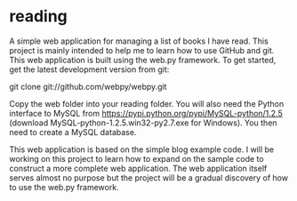 reading
=======

A simple web application for managing a list of books I have read.
This project is mainly intended to help me to learn how to use GitHub and git. 
This web application is built using the web.py framework. To get started, get the latest development version from git:

git clone git://github.com/webpy/webpy.git

Copy the web folder into your reading folder. You will also need the Python interface to MySQL from https://pypi.python.org/pypi/MySQL-python/1.2.5 (download MySQL-python-1.2.5.win32-py2.7.exe for Windows). You then need to create a MySQL database.

This web application is based on the simple blog example code. I will be working on this project to learn how to expand on the sample code to construct a more complete web application. The web application itself serves almost no purpose but the project will be a gradual discovery of how to use the web.py framework.


